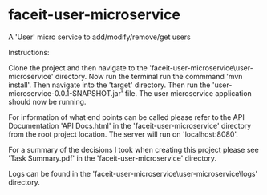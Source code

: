 # faceit-user-microservice
A 'User' micro service to add/modify/remove/get users

Instructions:

Clone the project and then navigate to the 'faceit-user-microservice\user-microservice' directory. Now run the terminal run the commmand 'mvn install'. Then navigate into the 'target' directory. Then run the 'user-microservice-0.0.1-SNAPSHOT.jar' file. The user microservice application should now be running.

For information of what end points can be called please refer to the API Documentation 'API Docs.html' in the 'faceit-user-microservice' directory from the root project location. The server will run on 'localhost:8080'.

For a summary of the decisions I took when creating this project please see 'Task Summary.pdf' in the 'faceit-user-microservice' directory.

Logs can be found in the 'faceit-user-microservice\user-microservice\logs' directory.
